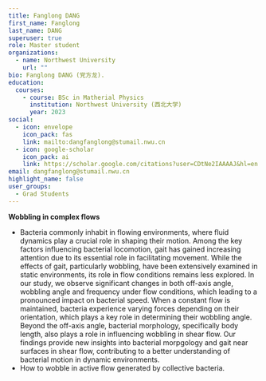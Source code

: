 ```yaml
---
title: Fanglong DANG
first_name: Fanglong
last_name: DANG
superuser: true
role: Master student
organizations:
  - name: Northwest University
    url: ""
bio: Fanglong DANG (党方龙).
​education:
  courses:
    - course: BSc in Matherial Physics
      institution: Northwest University (西北大学)
      year: 2023
social:
  - icon: envelope
    icon_pack: fas
    link: mailto:dangfanglong@stumail.nwu.cn
  - icon: google-scholar
    icon_pack: ai
    link: https://scholar.google.com/citations?user=CDtNe2IAAAAJ&hl=en
email: dangfanglong@stumail.nwu.cn
highlight_name: false
user_groups:
  - Grad Students
---
```

 **Wobbling in complex flows**
- Bacteria commonly inhabit in flowing environments, where fluid dynamics play a crucial role in shaping their motion. Among the key factors influencing bacterial locomotion, gait has gained increasing attention due to its essential role in facilitating movement. While the effects of gait, particularly wobbling, have been extensively examined in static environments, its role in flow conditions remains less explored. In our study, we observe significant changes in both off-axis angle, wobbling angle and frequency under flow conditions, which leading to a pronounced impact on bacterial speed. When a constant flow is maintained, bacteria experience varying forces depending on their orientation, which plays a key role in determining their wobbling angle. Beyond the off-axis angle, bacterial morphology, specifically body length, also plays a role in influencing wobbling in shear flow. Our findings provide new insights into bacterial morpgology and gait near surfaces in shear flow, contributing to a better understanding of bacterial motion in dynamic environments.
- How to wobble in active flow generated by collective bacteria.

